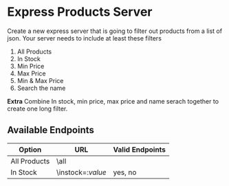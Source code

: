 # Express Products Server

Create a new express server that is going to filter out products from a list of json. 
Your server needs to include at least these filters  

1. All Products
2. In Stock
3. Min Price
4. Max Price
5. Min & Max Price
6. Search the name

**Extra** Combine In stock, min price, max price and name serach together to create one long filter.  

## Available Endpoints
| Option | URL | Valid Endpoints |
| ------ | ------ | ------ |
| All Products | \all | |
| In Stock | \instock=:*value* | yes, no|
